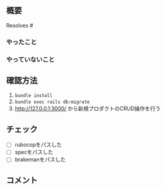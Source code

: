 ## 概要

Resolves #
<!-- 開発内容・変更内容を記載してください -->
<!-- 画面キャプチャもあれば貼ってください -->

### やったこと

### やっていないこと


## 確認方法

<!-- レビュワーがどうすればローカルで確認できるか手順を書いておくと親切です -->
<!-- ローカルのURLを貼ってもいいです -->


1. `bundle install`
1. `bundle exec rails db:migrate`
1. http://127.0.0.1:3000/ から新規プロダクトのCRUD操作を行う



## チェック

- [ ] rubocopをパスした
- [ ] specをパスした
- [ ] brakemanをパスした

<!-- その他、関連Issueの受け入れ条件など -->


## コメント

<!-- 実装の参考になったURLや、実装に際して気になったこと、困ったことなど -->
